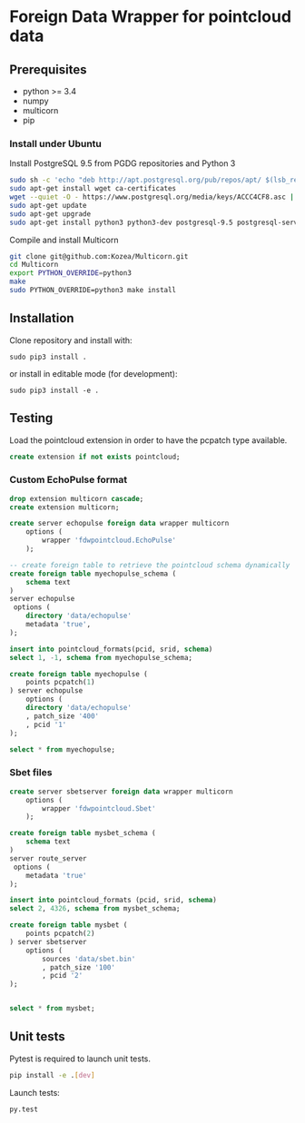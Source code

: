 # Foreign Data Wrapper for pointcloud data

## Prerequisites

- python >= 3.4
- numpy
- multicorn
- pip

### Install under Ubuntu

Install PostgreSQL 9.5 from PGDG repositories and Python 3
```sh
sudo sh -c 'echo "deb http://apt.postgresql.org/pub/repos/apt/ $(lsb_release -cs)-pgdg main" > /etc/apt/sources.list.d/pgdg.list'
sudo apt-get install wget ca-certificates
wget --quiet -O - https://www.postgresql.org/media/keys/ACCC4CF8.asc | sudo apt-key add -
sudo apt-get update
sudo apt-get upgrade
sudo apt-get install python3 python3-dev postgresql-9.5 postgresql-server-dev-9.5 python3-numpy
```

Compile and install Multicorn
```sh
git clone git@github.com:Kozea/Multicorn.git
cd Multicorn
export PYTHON_OVERRIDE=python3
make
sudo PYTHON_OVERRIDE=python3 make install
```

## Installation

Clone repository and install with:

	sudo pip3 install .

or install in editable mode (for development):

	sudo pip3 install -e .

## Testing

Load the pointcloud extension in order to have the pcpatch type available.

```sql
create extension if not exists pointcloud;
```

### Custom EchoPulse format

```sql
drop extension multicorn cascade;
create extension multicorn;

create server echopulse foreign data wrapper multicorn
    options (
        wrapper 'fdwpointcloud.EchoPulse'
    );

-- create foreign table to retrieve the pointcloud schema dynamically
create foreign table myechopulse_schema (
    schema text
)
server echopulse
 options (
    directory 'data/echopulse'
    metadata 'true',
);

insert into pointcloud_formats(pcid, srid, schema)
select 1, -1, schema from myechopulse_schema;

create foreign table myechopulse (
    points pcpatch(1)
) server echopulse
    options (
    directory 'data/echopulse'
    , patch_size '400'
    , pcid '1'
);

select * from myechopulse;
```

### Sbet files

```sql
create server sbetserver foreign data wrapper multicorn
    options (
        wrapper 'fdwpointcloud.Sbet'
    );

create foreign table mysbet_schema (
    schema text
)
server route_server
 options (
    metadata 'true'
);

insert into pointcloud_formats (pcid, srid, schema)
select 2, 4326, schema from mysbet_schema;

create foreign table mysbet (
    points pcpatch(2)
) server sbetserver
    options (
        sources 'data/sbet.bin'
        , patch_size '100'
        , pcid '2'
);


select * from mysbet;

```


## Unit tests

Pytest is required to launch unit tests.

```bash
pip install -e .[dev]
```

Launch tests:

```bash
py.test
```

